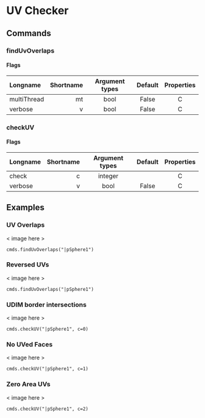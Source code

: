 # UV Checker

## Commands

### findUvOverlaps
#### Flags
| Longname | Shortname | Argument types | Default | Properties |
|:---------|----------:|:--------------:|:-------:|:----------:|
|multiThread|mt|bool|False|C|
|verbose|v|bool|False|C|

### checkUV
#### Flags
| Longname | Shortname | Argument types | Default | Properties |
|:---------|----------:|:--------------:|:-------:|:----------:|
|check|c|integer||C|
|verbose|v|bool|False|C|




## Examples
### UV Overlaps
< image here >

```
cmds.findUvOverlaps("|pSphere1")
```

### Reversed UVs
< image here >

```
cmds.findUvOverlaps("|pSphere1")
```

### UDIM border intersections
< image here >

```
cmds.checkUV("|pSphere1", c=0)
```

### No UVed Faces
< image here >

```
cmds.checkUV("|pSphere1", c=1)
```

### Zero Area UVs
< image here >

```
cmds.checkUV("|pSphere1", c=2)
```
